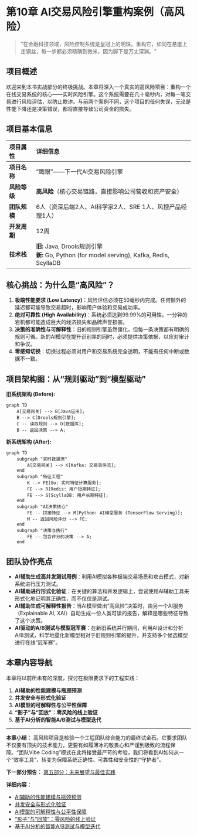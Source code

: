 # 第10章 AI交易风险引擎重构案例（高风险）

> "在金融科技领域，风险控制系统是皇冠上的明珠。重构它，如同在悬崖上走钢丝，每一步都必须精确到微米，因为脚下是万丈深渊。"

## 项目概述

欢迎来到本书实战部分的终极挑战。本章将深入一个真实的高风险项目：重构一个在线交易系统的核心——实时风险引擎。这个系统需要在几十毫秒内，对每一笔交易进行风险评估，以防止欺诈。与前两个案例不同，这个项目的任何失误，无论是性能下降还是决策错误，都将直接导致公司资金的损失。

## 项目基本信息

| 项目属性 | 详细信息 |
| :--- | :--- |
| **项目名称** | “鹰眼”——下一代AI交易风险引擎 |
| **风险等级** | **高风险**（核心交易链路，直接影响公司营收和资产安全） |
| **团队规模** | 6人（资深后端2人、AI科学家2人、SRE 1人、风控产品经理1人） |
| **开发周期** | 12周 |
| **技术栈** | **旧:** Java, Drools规则引擎<br>**新:** Go, Python (for model serving), Kafka, Redis, ScyllaDB |

## 核心挑战：为什么是“高风险”？

1.  **极端性能要求 (Low Latency)**：风险评估必须在50毫秒内完成。任何额外的延迟都可能导致交易超时，影响用户体验和交易成功率。
2.  **绝对可靠性 (High Availability)**：系统必须达到99.99%的可用性。一分钟的宕机都可能造成巨大的经济损失和品牌声誉损害。
3.  **决策的准确性与可解释性**：旧的规则引擎虽然僵化，但每一条决策都有明确的规则可循。新的AI模型在提升识别率的同时，必须提供决策依据，以应对审计和争议。
4.  **零感知切换**：切换过程必须对用户和交易系统完全透明，不能有任何中断或数据不一致。

## 项目架构图：从“规则驱动”到“模型驱动”

**旧系统架构 (Before):**
```mermaid
graph TD
    A[交易网关] --> B[Java应用];
    B --> C[Drools规则引擎];
    C -- 读取规则 --> D[数据库];
    B -- 返回决策 --> A;
```

**新系统架构 (After):**
```mermaid
graph TD
    subgraph "实时数据流"
        A[交易网关] --> K[Kafka: 交易事件流];
    end
    subgraph "特征工程"
        K --> FE[Go: 实时特征计算服务];
        FE --> R[Redis: 用户短期特征];
        FE --> S[ScyllaDB: 用户长期特征];
    end
    subgraph "AI决策核心"
        FE -- 拼接特征 --> M[Python: AI模型服务 (TensorFlow Serving)];
        M -- 返回风险评分 --> FE;
    end
    subgraph "决策与执行"
        FE -- 包含评分的决策 --> A;
    end
```

## 团队协作亮点

- **AI辅助生成高并发测试用例**：利用AI模拟各种极端交易场景和攻击模式，对新系统进行压力测试。
- **AI辅助进行形式化验证**：在关键的算法和并发逻辑上，尝试使用AI辅助工具来形式化地证明其正确性，而不仅仅是测试。
- **AI辅助生成可解释性报告**：当AI模型做出“高风险”决策时，由另一个AI服务（Explainable AI, XAI）自动生成一份人类可读的报告，解释是哪些特征导致了这个决策。
- **AI驱动的A/B测试与模型冠军赛**：在新旧系统并行期间，利用AI设计和分析A/B测试，科学地量化新模型相对于旧规则引擎的提升，并支持多个候选模型进行在线“冠军赛”。

## 本章内容导航

本章将以前所未有的深度，探讨在极限要求下的工程实践：
1.  **AI辅助的性能建模与瓶颈预测**
2.  **并发安全与形式化验证**
3.  **AI模型的可解释性与公平性保障**
4.  **“影子”与“回放”：零风险的线上验证**
5.  **基于AI分析的智能A/B测试与模型迭代**

---

**本章小结：** 高风险项目是检验一个工程团队综合能力的最终试金石。它要求团队不仅要有顶尖的技术能力，更要有如履薄冰的敬畏心和严谨到极致的流程保障。“团队Vibe Coding”模式在此将接受最严苛的考验，我们将看到AI如何从一个“效率工具”，转变为保障系统正确性、可靠性和安全性的“守护者”。

**下一部分预告：** [第五部分：未来展望与最佳实践](part5/chapter11.md)

**详细内容：**
- [AI辅助的性能建模与瓶颈预测](chapter10/performance-modeling.md)
- [并发安全与形式化验证](chapter10/concurrent-safety.md)
- [AI模型的可解释性与公平性保障](chapter10/explainable-ai.md)
- [“影子”与“回放”：零风险的线上验证](chapter10/shadow-replay.md)
- [基于AI分析的智能A/B测试与模型迭代](chapter10/intelligent-ab-testing.md)